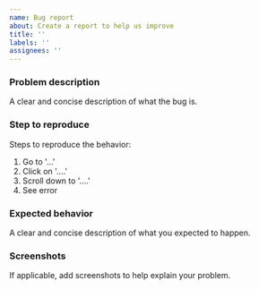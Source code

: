 ```yaml
---
name: Bug report
about: Create a report to help us improve
title: ''
labels: ''
assignees: ''
---
```


### Problem description

A clear and concise description of what the bug is.

### Step to reproduce

Steps to reproduce the behavior:

1. Go to '...'
2. Click on '....'
3. Scroll down to '....'
4. See error

### Expected behavior

A clear and concise description of what you expected to happen.

### Screenshots

If applicable, add screenshots to help explain your problem.
